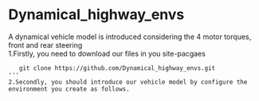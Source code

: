 # Dynamical_highway_envs
A dynamical vehicle model is introduced considering the 4 motor torques, front and rear steering  
1.Firstly, you need to download our files in you site-pacgaes  
```
   git clone https://github.com/Dynamical_highway_envs.git
'''  
2.Secondly, you should introduce our vehicle model by configure the environment you create as follows.  

